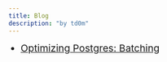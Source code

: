 ```yaml
---
title: Blog
description: "by td0m"
---
```


<style>
  ul li {
    font-size: 1.2rem;
  }
</style>

 * [Optimizing Postgres: Batching](/blog/optimizing-postgres-1.html)